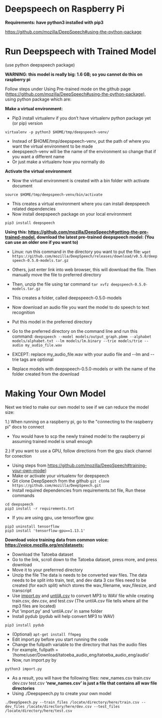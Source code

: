 # Deepspeech on Raspberry Pi 

**Requirements: have python3 installed with pip3**

https://github.com/mozilla/DeepSpeech#using-the-python-package


# Run Deepspeech with Trained Model

(use python deepspeech package) 

**WARNING: this model is really big: 1.6 GB; so you cannot do this on raspberry pi**

Follow steps under Using Pre-trained mode on the github page (https://github.com/mozilla/DeepSpeech#using-the-python-package), using python package which are:

**Make a virtual environment:**

- Pip3 install virtualenv if you don’t have virtualenv python package yet (or pip) version

```
virtualenv -p python3 $HOME/tmp/deepspeech-venv/
```

- Instead of $HOME/tmp/deepspeech-venv, put the path of where you want the virtual environment to be made
- deepspeech-venv will be the name of the environment so change that if you want a different name
- Or just make a virtualenv how you normally do

**Activate the virtual environment**

- Now the virtual environment is created with a bin folder with activate document

`source $HOME/tmp/deepspeech-venv/bin/activate`

- This creates a virtual environment where you can install deepspeech related dependencies
- Now install deepspeech package on your local environment

`pip3 install deepspeech`

**Using this: https://github.com/mozilla/DeepSpeech#getting-the-pre-trained-model, download the latest pre-trained deepspeech model: (You can use an older one if you want to)**

- Linux: run this command in the directory you want to put the file: 
`wget https://github.com/mozilla/DeepSpeech/releases/download/v0.5.0/deepspeech-0.5.0-models.tar.gz`

- Others, just enter link into web browser, this will download the file. Then manually move the file to preferred directory
- Then, unzip the file using tar command 
`tar xvfz deepspeech-0.5.0-models.tar.gz `

- This creates a folder, called deepspeech-0.5.0-models
- Now download an audio file you want the model to do speech to text recognition
- Put this model in the preferred directory
- Go to the preferred directory on the command line and run this command:
`deepspeech --model models/output_graph.pbmm --alphabet models/alphabet.txt --lm models/lm.binary --trie models/trie --audio my_audio_file.wav`

- EXCEPT: replace my_audio_file.wav with your audio file and 
--lm and --trie tags are optional
- Replace models with deepspeech-0.5.0-models or with the name of the folder created from the download



# Making Your Own Model

Next we tried to make our own model to see if we can reduce the model size:

1.) When running on a raspberry pi, go to the "connecting to the raspberry pi" docs to connect

   - You would have to scp the newly trained model to the raspberry pi assuming trained model is small enough
    
2.) If you want to use a GPU, follow directions from the gpu slack channel for conection

- Using steps from https://github.com/mozilla/DeepSpeech#training-your-own-model:
- Make or activate your virtualenv for deepspeech
- Git clone DeepSpeech from the github 
 `git clone https://github.com/mozilla/DeepSpeech.git`
- Install required dependencies from requirements.txt file, Run these commands

``` 
cd deepspeech 
pip3 install -r requirements.txt
```

- If you are using gpu, use tensorflow gpu:

```
pip3 uninstall tensorflow
pip3 install 'tensorflow-gpu==1.13.1'
```

**Download voice training data from common voice: https://voice.mozilla.org/en/datasets;**
- Download the Tatoeba dataset
- Go to the link, scroll down to the Tatoeba dataset, press more, and press download
- Move it to your preferrred directory
- Unzip the file 
The data is needs to be converted wav files.
The data needs to be split into train, test, and dev data
3 csv files need to be created (for each split) which stores the wav_filename, wav_filesize, and transcript
- Use  [import.py](https://drive.google.com/file/d/1EUJ0jUKSdEiwxRm8-2jaLaO2mCK_Bg0G/view?usp=sharing) and [untilA.csv](https://drive.google.com/file/d/13tmUnlrohigVcNsxJLC2_g0bc7-eacVM/view?usp=sharing) to convert MP3 to WAV file while creating train.csv, dev.csv, and test.csv (The untilA.csv file tells where all the mp3 files are located)
- Put ‘import.py’ and ‘untilA.csv’ in same folder
- Install pydub (pydub will help convert MP3 to WAV)

`pip3 install pydub`
- (Optional) `apt-get install ffmpeg`
- Edit import.py before you start running the code
- Change the fullpath variable to the directory that has the audio files
- For example, fullpath = ‘/home/user/Download/tatoeba_audio_eng/tatoeba_audio_eng/audio’
- Now, run import.py by

`python3 import.py`
- As a result, you will have the following files:
new_names.csv
train.csv
dev.csv
test.csv
**‘new_names.csv’ is just a file that contains all wav file directories**
- Using ./Deepspeech.py to create your own model

`./DeepSpeech.py --train_files /locate/directory/here/train.csv --dev_files /locate/directory/here/dev.csv --test_files /locate/directory/here/test.csv`
